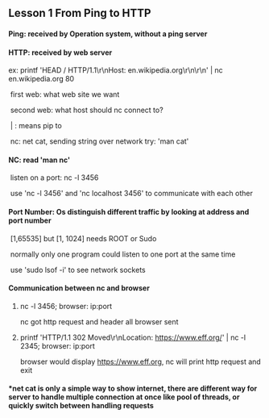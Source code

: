 ## Lesson 1 From Ping to HTTP



#### Ping: received by Operation system, without a ping server

#### HTTP: received by web server

ex:	 printf 'HEAD / HTTP/1.1\r\nHost: en.wikipedia.org\r\n\r\n' | nc en.wikipedia.org 80

​	first web: what web site we want

​	second web: what host should nc connect to?

​	| : means pip to 

​	nc: net cat, sending string over network  try: 'man cat'  

#### NC: read 'man nc'

​	listen on a port:  nc -l 3456

​	use 'nc -l 3456' and 'nc localhost 3456' to communicate with each other

#### Port Number:  Os distinguish different traffic by looking at address and port number

​	[1,65535] but [1, 1024] needs ROOT or Sudo

​	normally only one program could  listen to one port at the same time

​	use 'sudo lsof -i' to see network sockets

#### Communication between nc and browser

 1. nc -l 3456; browser: ip:port 

    nc got http request and header all browser sent 

 2. printf 'HTTP/1.1 302 Moved\r\nLocation: https://www.eff.org/' | nc -l 2345; browser: ip:port

    browser would display https://www.eff.org, nc will print http request and exit



#### *net cat is only a simple way to show internet, there are different way for server to handle multiple connection at once like pool of threads, or quickly switch between handling requests

